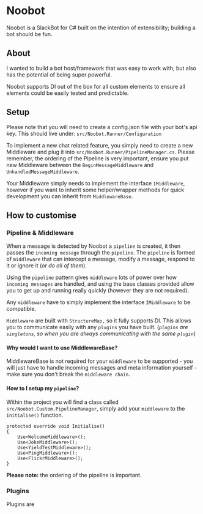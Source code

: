 # Noobot
Noobot is a SlackBot for C# built on the intention of extensibility; building a bot should be fun.

## About
I wanted to build a bot host/framework that was easy to work with, but also has the potential of being super powerful. 

Noobot supports DI out of the box for all custom elements to ensure all elements could be easily tested and predictable. 

## Setup
Please note that you will need to create a config.json file with your bot's api key. This should live under:
`src/Noobot.Runner/Configuration`

To implement a new chat related feature, you simply need to create a new Middleware and plug it into `src/Noobot.Runner/PipelineManager.cs`. Please remember, the ordering of the Pipeline is very important, ensure you put new Middleware between the `BeginMessageMiddleware` and `UnhandledMessageMiddleware`.

Your Middleware simply needs to implement the interface `IMiddleware`, however if you want to inherit 
some helper/wrapper methods for quick development you can inherit from `MiddlewareBase`.

## How to customise


### Pipeline & Middleware
When a message is detected by Noobot a `pipeline` is created, it then passes the `incoming message` through the `pipeline`. The `pipeline` is formed of `middleware` that can intercept a message, modify a message, respond to it or ignore it (*or do all of them*).

Using the `pipeline` pattern gives `middleware` lots of power over how `incoming messages` are handled, and using the base classes provided allow you to get up and running really quickly (however they are not required).

Any `middleware` have to simply implement the interface `IMiddleware` to be compatible.

`Middleware` are built with `StructureMap,` so it fully supports DI. This allows you to communicate easily with any `plugins` you have built. (*`plugins` are ` singletons`, so when you are always communicating with the same `plugin`*)

#### Why would I want to use MiddlewareBase?
MiddlewareBase is not required for your `middleware` to be supported - you will just have to handle incoming messages and meta information yourself - make sure you don't break the `middleware chain`.

#### How to I setup my `pipeline`?
Within the project you will find a class called `src/Noobot.Custom.PipelineManager`, simply add your `middleware` to the `Initialise()` function. 

```
protected override void Initialise()
{
    Use<WelcomeMiddleware>();
    Use<JokeMiddleware>();
    Use<YieldTestMiddleware>();
    Use<PingMiddleware>();
    Use<FlickrMiddleware>();
}
```

**Please note:** the ordering of the pipeline is important.

### Plugins
Plugins are
